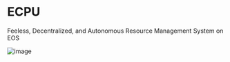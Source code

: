# ECPU
Feeless, Decentralized, and Autonomous Resource Management System on EOS



![image](https://user-images.githubusercontent.com/51843516/143969569-51e14d54-0ffa-48a7-a4e9-d61d68424948.png)

